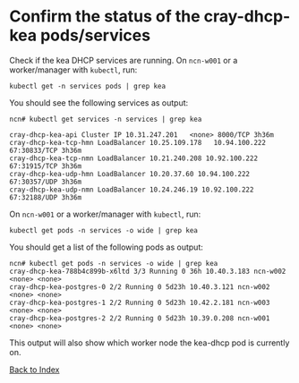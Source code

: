 # Confirm the status of the cray-dhcp-kea pods/services

Check if the kea DHCP services are running.
On `ncn-w001` or a worker/manager with `kubectl`, run:

```
kubectl get -n services pods | grep kea
```

You should see the following services as output:

```
ncn# kubectl get services -n services | grep kea

cray-dhcp-kea-api Cluster IP 10.31.247.201   <none> 8000/TCP 3h36m
cray-dhcp-kea-tcp-hmn LoadBalancer 10.25.109.178   10.94.100.222 67:30833/TCP 3h36m
cray-dhcp-kea-tcp-nmn LoadBalancer 10.21.240.208 10.92.100.222   67:31915/TCP 3h36m
cray-dhcp-kea-udp-hmn LoadBalancer 10.20.37.60 10.94.100.222 67:30357/UDP 3h36m
cray-dhcp-kea-udp-nmn LoadBalancer 10.24.246.19 10.92.100.222 67:32188/UDP 3h36m
```

On `ncn-w001` or a worker/manager with `kubectl`, run:

```
kubectl get pods -n services -o wide | grep kea
```

You should get a list of the following pods as output:

```
ncn# kubectl get pods -n services -o wide | grep kea
cray-dhcp-kea-788b4c899b-x6ltd 3/3 Running 0 36h 10.40.3.183 ncn-w002 <none> <none>
cray-dhcp-kea-postgres-0 2/2 Running 0 5d23h 10.40.3.121 ncn-w002 <none> <none>
cray-dhcp-kea-postgres-1 2/2 Running 0 5d23h 10.42.2.181 ncn-w003 <none> <none>
cray-dhcp-kea-postgres-2 2/2 Running 0 5d23h 10.39.0.208 ncn-w001 <none> <none>
```

This output will also show which worker node the kea-dhcp pod is currently on.

[Back to Index](../index.md)